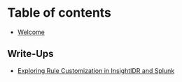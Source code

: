 # Table of contents

* [Welcome](README.md)

## Write-Ups

* [Exploring Rule Customization in InsightIDR and Splunk](write-ups/exploring-rule-customization-in-insightidr-and-splunk.md)
